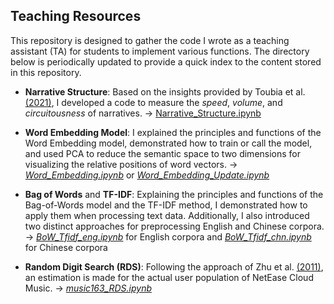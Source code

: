 ## Teaching Resources

This repository is designed to gather the code I wrote as a teaching assistant (TA) for students to implement various functions. The directory below is periodically updated to provide a quick index to the content stored in this repository.

- **Narrative Structure**: Based on the insights provided by Toubia et al. [(2021)](https://doi.org/10.1073/pnas.2011695118), I developed a code to measure the _speed_, _volume_, and _circuitousness_ of narratives. -> [Narrative_Structure.ipynb](https://github.com/sun-yixiao/teaching/blob/main/Narrative_Structure.ipynb)

- **Word Embedding Model**: I explained the principles and functions of the Word Embedding model, demonstrated how to train or call the model, and used PCA to reduce the semantic space to two dimensions for visualizing the relative positions of word vectors. -> [_Word_Embedding.ipynb_](https://github.com/sun-yixiao/teaching/blob/main/Word_Embedding.ipynb) or [_Word_Embedding_Update.ipynb_](https://github.com/sun-yixiao/teaching/blob/main/Word_Embeeding_Update.ipynb)

- **Bag of Words** and **TF-IDF**: Explaining the principles and functions of the Bag-of-Words model and the TF-IDF method, I demonstrated how to apply them when processing text data. Additionally, I also introduced two distinct approaches for preprocessing English and Chinese corpora. -> [_BoW_Tfidf_eng.ipynb_](https://github.com/sun-yixiao/teaching/blob/main/BoW_Tfidf_eng.ipynb) for English corpora and [_BoW_Tfidf_chn.ipynb_](https://github.com/sun-yixiao/teaching/blob/main/BoW_Tfidf_chn.ipynb) for Chinese corpora

- **Random Digit Search (RDS)**: Following the approach of Zhu et al. [(2011)](https://doi.org/10.1177/0894439310382512), an estimation is made for the actual user population of NetEase Cloud Music. -> [_music163_RDS.ipynb_](https://github.com/sun-yixiao/teaching/blob/main/music163_RDS.ipynb)
